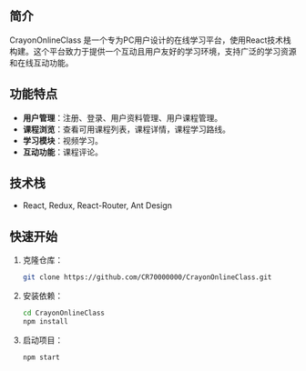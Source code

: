 ## 简介
CrayonOnlineClass 是一个专为PC用户设计的在线学习平台，使用React技术栈构建。这个平台致力于提供一个互动且用户友好的学习环境，支持广泛的学习资源和在线互动功能。

## 功能特点
- **用户管理**：注册、登录、用户资料管理、用户课程管理。
- **课程浏览**：查看可用课程列表，课程详情，课程学习路线。
- **学习模块**：视频学习。
- **互动功能**：课程评论。

## 技术栈
- React, Redux, React-Router, Ant Design

## 快速开始
1. 克隆仓库：
   ```bash
   git clone https://github.com/CR70000000/CrayonOnlineClass.git
   ```
2. 安装依赖：
   ```bash
   cd CrayonOnlineClass
   npm install
   ```
3. 启动项目：
   ```bash
   npm start
   ```
